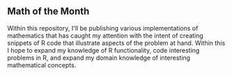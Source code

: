 ## Math of the Month
Within this repository, I'll be publishing various implementations of mathematics that has caught my attention with the intent of creating snippets of R code that illustrate aspects of the problem at hand. Within this I hope to expand my knowledge of R functionality, code interesting problems in R, and expand my domain knowledge of interesting mathematical concepts. 
